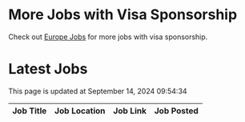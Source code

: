 # More Jobs with Visa Sponsorship

Check out [Europe Jobs](https://github.com/sureshparimi/europejobs#latest-jobs) for more jobs with visa sponsorship.

# Latest Jobs

This page is updated at September 14, 2024 09:54:34

| Job Title | Job Location | Job Link | Job Posted |
| --- | --- | --- | --- |
